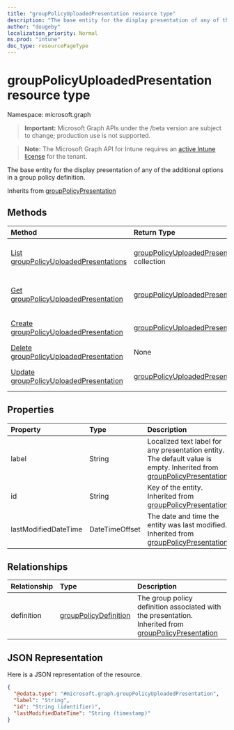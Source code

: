 ```yaml
---
title: "groupPolicyUploadedPresentation resource type"
description: "The base entity for the display presentation of any of the additional options in a group policy definition."
author: "dougeby"
localization_priority: Normal
ms.prod: "intune"
doc_type: resourcePageType
---
```


# groupPolicyUploadedPresentation resource type

Namespace: microsoft.graph

> **Important:** Microsoft Graph APIs under the /beta version are subject to change; production use is not supported.

> **Note:** The Microsoft Graph API for Intune requires an [active Intune license](https://go.microsoft.com/fwlink/?linkid=839381) for the tenant.

The base entity for the display presentation of any of the additional options in a group policy definition.


Inherits from [groupPolicyPresentation](../resources/intune-grouppolicy-grouppolicypresentation.md)

## Methods
|Method|Return Type|Description|
|:---|:---|:---|
|[List groupPolicyUploadedPresentations](../api/intune-grouppolicy-grouppolicyuploadedpresentation-list.md)|[groupPolicyUploadedPresentation](../resources/intune-grouppolicy-grouppolicyuploadedpresentation.md) collection|List properties and relationships of the [groupPolicyUploadedPresentation](../resources/intune-grouppolicy-grouppolicyuploadedpresentation.md) objects.|
|[Get groupPolicyUploadedPresentation](../api/intune-grouppolicy-grouppolicyuploadedpresentation-get.md)|[groupPolicyUploadedPresentation](../resources/intune-grouppolicy-grouppolicyuploadedpresentation.md)|Read properties and relationships of the [groupPolicyUploadedPresentation](../resources/intune-grouppolicy-grouppolicyuploadedpresentation.md) object.|
|[Create groupPolicyUploadedPresentation](../api/intune-grouppolicy-grouppolicyuploadedpresentation-create.md)|[groupPolicyUploadedPresentation](../resources/intune-grouppolicy-grouppolicyuploadedpresentation.md)|Create a new [groupPolicyUploadedPresentation](../resources/intune-grouppolicy-grouppolicyuploadedpresentation.md) object.|
|[Delete groupPolicyUploadedPresentation](../api/intune-grouppolicy-grouppolicyuploadedpresentation-delete.md)|None|Deletes a [groupPolicyUploadedPresentation](../resources/intune-grouppolicy-grouppolicyuploadedpresentation.md).|
|[Update groupPolicyUploadedPresentation](../api/intune-grouppolicy-grouppolicyuploadedpresentation-update.md)|[groupPolicyUploadedPresentation](../resources/intune-grouppolicy-grouppolicyuploadedpresentation.md)|Update the properties of a [groupPolicyUploadedPresentation](../resources/intune-grouppolicy-grouppolicyuploadedpresentation.md) object.|

## Properties
|Property|Type|Description|
|:---|:---|:---|
|label|String|Localized text label for any presentation entity. The default value is empty. Inherited from [groupPolicyPresentation](../resources/intune-grouppolicy-grouppolicypresentation.md)|
|id|String|Key of the entity. Inherited from [groupPolicyPresentation](../resources/intune-grouppolicy-grouppolicypresentation.md)|
|lastModifiedDateTime|DateTimeOffset|The date and time the entity was last modified. Inherited from [groupPolicyPresentation](../resources/intune-grouppolicy-grouppolicypresentation.md)|

## Relationships
|Relationship|Type|Description|
|:---|:---|:---|
|definition|[groupPolicyDefinition](../resources/intune-grouppolicy-grouppolicydefinition.md)|The group policy definition associated with the presentation. Inherited from [groupPolicyPresentation](../resources/intune-grouppolicy-grouppolicypresentation.md)|

## JSON Representation
Here is a JSON representation of the resource.
<!-- {
  "blockType": "resource",
  "keyProperty": "id",
  "@odata.type": "microsoft.graph.groupPolicyUploadedPresentation"
}
-->
``` json
{
  "@odata.type": "#microsoft.graph.groupPolicyUploadedPresentation",
  "label": "String",
  "id": "String (identifier)",
  "lastModifiedDateTime": "String (timestamp)"
}
```




